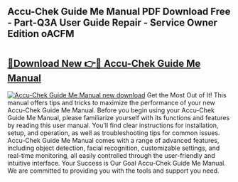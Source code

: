 ## Accu-Chek Guide Me Manual PDF Download Free - Part-Q3A User Guide Repair - Service Owner Edition oACFM

# <h2><a href="http://bc45827.oget.top/?id=Accu-Chek+Guide+Me+Manual">🔗Download New 👉🔴 Accu-Chek Guide Me Manual</a></h2>

[![Accu-Chek Guide Me Manual new download](https://i.imgur.com/5g1atiW.png)](http://bc45827.oget.top/?id=Accu-Chek+Guide+Me+Manual)
Get the Most Out of It! This manual offers tips and tricks to maximize the performance of your new Accu-Chek Guide Me Manual. Before you begin using your Accu-Chek Guide Me Manual, please familiarize yourself with its functions and features by reading this user manual. You'll find clear instructions for installation, setup, and operation, as well as troubleshooting tips for common issues. Accu-Chek Guide Me Manual comes with a range of advanced features, including object detection, facial recognition, customizable settings, and real-time monitoring, all easily controlled through the user-friendly and intuitive interface. Your Success is Our Goal Accu-Chek Guide Me Manual. We are committed to providing you with the tools and support you need.
